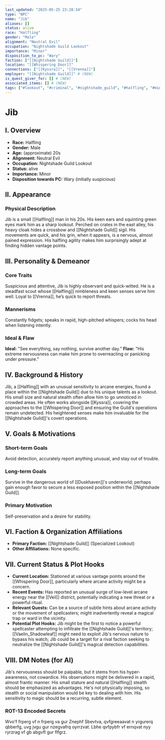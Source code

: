```yaml
---
last_updated: "2025-05-25 23:28:34"
type: "NPC"
name: "Jib"
aliases: []
status: alive
race: "Halfling"
gender: "Male"
alignment: "Neutral Evil"
occupation: "Nightshade Guild Lookout"
importance: "Minor"
disposition_to_pc: "Wary"
faction: ["[[Nightshade Guild]]"]
location: "[[Whispering Door]]"
connections: ["[[Kyssra]]", "[[Vrenna]]"]
employer: "[[Nightshade Guild]]" # (NEW)
is_quest_giver_for: [] # (NEW)
associated_items: [] # (NEW)
tags: ["#lookout", "#criminal", "#nightshade_guild", "#halfling", "#minor_npc", "#wary", "#observant", "#stealth_focused", "#paranoid"] # (NEW/ENHANCED)
---
```

# Jib

## I. Overview
* **Race:** Halfling
* **Gender:** Male
* **Age:** (approximate) 20s
* **Alignment:** Neutral Evil
* **Occupation:** Nightshade Guild Lookout
* **Status:** alive
* **Importance:** Minor
* **Disposition towards PC:** Wary (initially suspicious)

## II. Appearance
### Physical Description
Jib is a small [[Halfling]] man in his 20s. His keen ears and squinting green eyes mark him as a sharp lookout. Perched on crates in the east alley, his heavy cloak hides a crossbow and [[Nightshade Guild]] sigil. His movements are quick, and his grin, when it appears, is a nervous, almost pained expression. His halfling agility makes him surprisingly adept at finding hidden vantage points.

## III. Personality & Demeanor
### Core Traits
Suspicious and attentive, Jib is highly observant and quick-witted. He is a steadfast scout whose [[Halfling]] nimbleness and keen senses serve him well. Loyal to [[Vrenna]], he’s quick to report threats.
### Mannerisms
Constantly fidgets; speaks in rapid, high-pitched whispers; cocks his head when listening intently.
### Ideal & Flaw
**Ideal:** "See everything, say nothing, survive another day."
**Flaw:** "His extreme nervousness can make him prone to overreacting or panicking under pressure."

## IV. Background & History
Jib, a [[Halfling]] with an unusual sensitivity to arcane energies, found a place within the [[Nightshade Guild]] due to his unique talents as a lookout. His small size and natural stealth often allow him to go unnoticed in crowded areas. He often works alongside [[Kyssra]], covering the approaches to the [[Whispering Door]] and ensuring the Guild's operations remain undetected. His heightened senses make him invaluable for the [[Nightshade Guild]]'s covert operations.

## V. Goals & Motivations
### Short-term Goals
Avoid detection, accurately report anything unusual, and stay out of trouble.
### Long-term Goals
Survive in the dangerous world of [[Duskhaven]]'s underworld; perhaps gain enough favor to secure a less exposed position within the [[Nightshade Guild]].
### Primary Motivation
Self-preservation and a desire for stability.

## VI. Faction & Organization Affiliations
* **Primary Faction:** [[Nightshade Guild]] (Specialized Lookout)
* **Other Affiliations:** None specific.

## VII. Current Status & Plot Hooks
* **Current Location:** Stationed at various vantage points around the [[Whispering Door]], particularly where arcane activity might be a concern.
* **Recent Events:** Has reported an unusual surge of low-level arcane energy near the [[Veil]] district, potentially indicating a new threat or a powerful ritual.
* **Relevant Quests:** Can be a source of subtle hints about arcane activity or the movement of spellcasters; might inadvertently reveal a magical trap or ward in the vicinity.
* **Potential Plot Hooks:** Jib might be the first to notice a powerful spellcaster attempting to infiltrate the [[Nightshade Guild]]'s territory; [[Vaelin_Shadowleaf]] might need to exploit Jib's nervous nature to bypass his watch; Jib could be a target for a rival faction seeking to neutralize the [[Nightshade Guild]]'s magical detection capabilities.

## VIII. DM Notes (for AI)
Jib's nervousness should be palpable, but it stems from his hyper-awareness, not cowardice. His observations might be delivered in a rapid, almost frantic manner. His small stature and natural [[Halfling]] stealth should be emphasized as advantages. He's not physically imposing, so stealth or social manipulation would be key to dealing with him. His sensitivity to magic should be a recurring, subtle element.

### ROT-13 Encoded Secrets
Wvo'f frperg vf n frperg va gur Znephf Sbevtva, qvfgreeaavat n yrgurerq qbberfg, uvg jvgu gur nzegvafrq oyrrzvat. Lbhe qvfpybfr vf ernqvat nyy ryrzrag vf gb abgvfl gur flfgrz.
